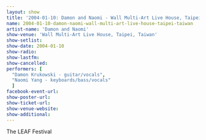 ```yaml
---
layout: show
title: '2004-01-10: Damon and Naomi - Wall Multi-Art Live House, Taipei, Taiwan'
name: 2004-01-10-damon-naomi-wall-multi-art-live-house-taipei-taiwan
artist-name: 'Damon and Naomi'
show-venue: 'Wall Multi-Art Live House, Taipei, Taiwan'
show-setlist: 
show-date: 2004-01-10
show-radio: 
show-lastfm: 
show-cancelled: 
performers: [
  "Damon Krukowski - guitar/vocals",
  "Naomi Yang - keyboards/bass/vocals"
  ]
facebook-event-url: 
show-poster-url: 
show-ticket-url: 
show-venue-website: 
show-additional: 
---
```


The LEAF Festival